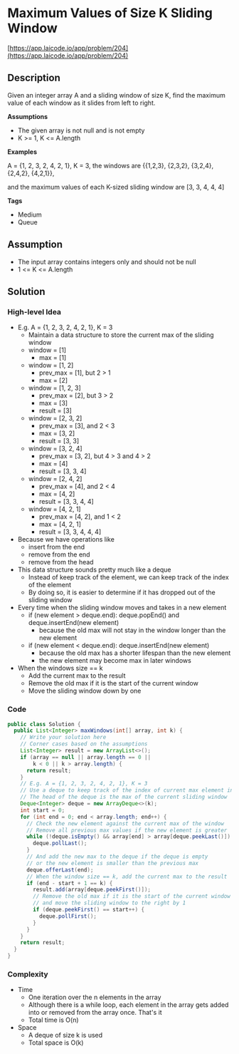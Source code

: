 # Maximum Values of Size K Sliding Window

[https://app.laicode.io/app/problem/204](https://app.laicode.io/app/problem/204)

## Description

Given an integer array A and a sliding window of size K, find the maximum value of each window as it slides from left to right.

**Assumptions**

- The given array is not null and is not empty
- K >= 1, K <= A.length

**Examples**

A = {1, 2, 3, 2, 4, 2, 1}, K = 3, the windows are {{1,2,3}, {2,3,2}, {3,2,4}, {2,4,2}, {4,2,1}},

and the maximum values of each K-sized sliding window are \[3, 3, 4, 4, 4]

**Tags**

- Medium
- Queue

## Assumption

- The input array contains integers only and should not be null
- 1 <= K <= A.length

## Solution

### High-level Idea

- E.g. A = {1, 2, 3, 2, 4, 2, 1}, K = 3
  - Maintain a data structure to store the current max of the sliding window
  - window = \[1]
    - max = \[1] 
  - window = \[1, 2]
    - prev_max = \[1], but 2 > 1
    - max = \[2]
  - window = \[1, 2, 3]
    - prev_max = \[2], but 3 > 2
    - max = \[3]
    - result = \[3]
  - window = \[2, 3, 2]
    - prev_max = \[3], and 2 < 3
    - max = \[3, 2]
    - result = \[3, 3]
  - window = \[3, 2, 4]
    - prev_max = \[3, 2], but 4 > 3 and 4 > 2
    - max = \[4]
    - result = \[3, 3, 4]
  - window = \[2, 4, 2]
    - prev_max = \[4], and 2 < 4
    - max = \[4, 2]
    - result = \[3, 3, 4, 4]
  - window = \[4, 2, 1]
    - prev_max = \[4, 2], and 1 < 2
    - max = \[4, 2, 1]
    - result = \[3, 3, 4, 4, 4]
- Because we have operations like
  - insert from the end
  - remove from the end
  - remove from the head
- This data structure sounds pretty much like a deque
  - Instead of keep track of the element, we can keep track of the index of the element
  - By doing so, it is easier to determine if it has dropped out of the sliding window
- Every time when the sliding window moves and takes in a new element
  - if (new element > deque.end): deque.popEnd() and deque.insertEnd(new element)
    - because the old max will not stay in the window longer than the new element
  - if (new element < deque.end): deque.insertEnd(new element)
    - because the old max has a shorter lifespan than the new element
    - the new element may become max in later windows
- When the windows size == k
  - Add the current max to the result
  - Remove the old max if it is the start of the current window
  - Move the sliding window down by one

### Code

```java
public class Solution {
  public List<Integer> maxWindows(int[] array, int k) {
    // Write your solution here
    // Corner cases based on the assumptions
    List<Integer> result = new ArrayList<>();
    if (array == null || array.length == 0 ||
        k < 0 || k > array.length) {
      return result;
    }
    // E.g. A = {1, 2, 3, 2, 4, 2, 1}, K = 3
    // Use a deque to keep track of the index of current max element in the sliding window
    // The head of the deque is the max of the current sliding window
    Deque<Integer> deque = new ArrayDeque<>(k);
    int start = 0;
    for (int end = 0; end < array.length; end++) {
      // Check the new element against the current max of the window
      // Remove all previous max values if the new element is greater
      while (!deque.isEmpty() && array[end] > array[deque.peekLast()]) {
        deque.pollLast();
      }
      // And add the new max to the deque if the deque is empty
      // or the new element is smaller than the previous max
      deque.offerLast(end);
      // When the window size == k, add the current max to the result
      if (end - start + 1 == k) {
        result.add(array[deque.peekFirst()]);
        // Remove the old max if it is the start of the current window
        // and move the sliding window to the right by 1
        if (deque.peekFirst() == start++) {
          deque.pollFirst();
        }
      }
    }
    return result;
  }
}
```

### Complexity

- Time
  - One iteration over the n elements in the array
  - Although there is a while loop, each element in the array gets added into or removed from the array once. That's it
  - Total time is O(n)
- Space
  - A deque of size k is used
  - Total space is O(k)